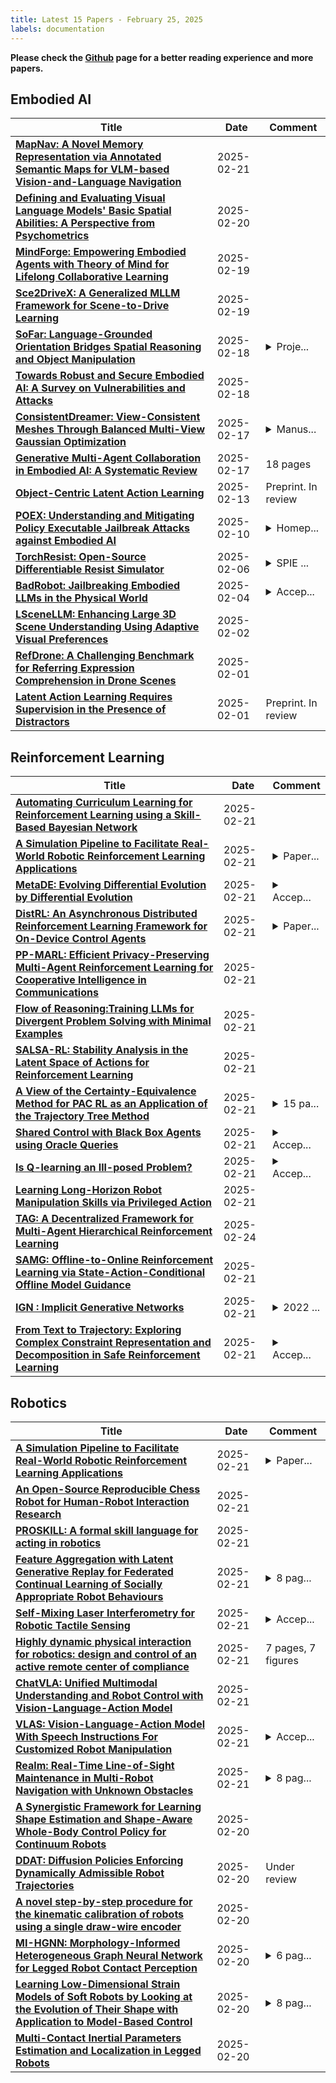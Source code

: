 ```yaml
---
title: Latest 15 Papers - February 25, 2025
labels: documentation
---
```

**Please check the [Github](https://github.com/zezhishao/MTS_Daily_ArXiv) page for a better reading experience and more papers.**

## Embodied AI
| **Title** | **Date** | **Comment** |
| --- | --- | --- |
| **[MapNav: A Novel Memory Representation via Annotated Semantic Maps for VLM-based Vision-and-Language Navigation](http://arxiv.org/abs/2502.13451v2)** | 2025-02-21 |  |
| **[Defining and Evaluating Visual Language Models' Basic Spatial Abilities: A Perspective from Psychometrics](http://arxiv.org/abs/2502.11859v2)** | 2025-02-20 |  |
| **[MindForge: Empowering Embodied Agents with Theory of Mind for Lifelong Collaborative Learning](http://arxiv.org/abs/2411.12977v3)** | 2025-02-19 |  |
| **[Sce2DriveX: A Generalized MLLM Framework for Scene-to-Drive Learning](http://arxiv.org/abs/2502.14917v1)** | 2025-02-19 |  |
| **[SoFar: Language-Grounded Orientation Bridges Spatial Reasoning and Object Manipulation](http://arxiv.org/abs/2502.13143v1)** | 2025-02-18 | <details><summary>Proje...</summary><p>Project page: https://qizekun.github.io/sofar/</p></details> |
| **[Towards Robust and Secure Embodied AI: A Survey on Vulnerabilities and Attacks](http://arxiv.org/abs/2502.13175v1)** | 2025-02-18 |  |
| **[ConsistentDreamer: View-Consistent Meshes Through Balanced Multi-View Gaussian Optimization](http://arxiv.org/abs/2502.09278v2)** | 2025-02-17 | <details><summary>Manus...</summary><p>Manuscript accepted by Pattern Recognition Letters</p></details> |
| **[Generative Multi-Agent Collaboration in Embodied AI: A Systematic Review](http://arxiv.org/abs/2502.11518v1)** | 2025-02-17 | 18 pages |
| **[Object-Centric Latent Action Learning](http://arxiv.org/abs/2502.09680v1)** | 2025-02-13 | Preprint. In review |
| **[POEX: Understanding and Mitigating Policy Executable Jailbreak Attacks against Embodied AI](http://arxiv.org/abs/2412.16633v2)** | 2025-02-10 | <details><summary>Homep...</summary><p>Homepage: https://poex-eai-jailbreak.github.io/</p></details> |
| **[TorchResist: Open-Source Differentiable Resist Simulator](http://arxiv.org/abs/2502.06838v1)** | 2025-02-06 | <details><summary>SPIE ...</summary><p>SPIE Advanced Lithography + Patterning, 2025</p></details> |
| **[BadRobot: Jailbreaking Embodied LLMs in the Physical World](http://arxiv.org/abs/2407.20242v4)** | 2025-02-04 | <details><summary>Accep...</summary><p>Accepted to ICLR 2025. Project page: https://Embodied-LLMs-Safety.github.io</p></details> |
| **[LSceneLLM: Enhancing Large 3D Scene Understanding Using Adaptive Visual Preferences](http://arxiv.org/abs/2412.01292v2)** | 2025-02-02 |  |
| **[RefDrone: A Challenging Benchmark for Referring Expression Comprehension in Drone Scenes](http://arxiv.org/abs/2502.00392v1)** | 2025-02-01 |  |
| **[Latent Action Learning Requires Supervision in the Presence of Distractors](http://arxiv.org/abs/2502.00379v1)** | 2025-02-01 | Preprint. In review |

## Reinforcement Learning
| **Title** | **Date** | **Comment** |
| --- | --- | --- |
| **[Automating Curriculum Learning for Reinforcement Learning using a Skill-Based Bayesian Network](http://arxiv.org/abs/2502.15662v1)** | 2025-02-21 |  |
| **[A Simulation Pipeline to Facilitate Real-World Robotic Reinforcement Learning Applications](http://arxiv.org/abs/2502.15649v1)** | 2025-02-21 | <details><summary>Paper...</summary><p>Paper accepted to be presented at IEEE SysCon 2025</p></details> |
| **[MetaDE: Evolving Differential Evolution by Differential Evolution](http://arxiv.org/abs/2502.10470v2)** | 2025-02-21 | <details><summary>Accep...</summary><p>Accepted by IEEE TEVC</p></details> |
| **[DistRL: An Asynchronous Distributed Reinforcement Learning Framework for On-Device Control Agents](http://arxiv.org/abs/2410.14803v5)** | 2025-02-21 | <details><summary>Paper...</summary><p>Paper and Appendix, 26 pages</p></details> |
| **[PP-MARL: Efficient Privacy-Preserving Multi-Agent Reinforcement Learning for Cooperative Intelligence in Communications](http://arxiv.org/abs/2204.12064v2)** | 2025-02-21 |  |
| **[Flow of Reasoning:Training LLMs for Divergent Problem Solving with Minimal Examples](http://arxiv.org/abs/2406.05673v4)** | 2025-02-21 |  |
| **[SALSA-RL: Stability Analysis in the Latent Space of Actions for Reinforcement Learning](http://arxiv.org/abs/2502.15512v1)** | 2025-02-21 |  |
| **[A View of the Certainty-Equivalence Method for PAC RL as an Application of the Trajectory Tree Method](http://arxiv.org/abs/2501.02652v2)** | 2025-02-21 | <details><summary>15 pa...</summary><p>15 pages, excluding references and appendices. Total of 29 pages</p></details> |
| **[Shared Control with Black Box Agents using Oracle Queries](http://arxiv.org/abs/2410.19612v2)** | 2025-02-21 | <details><summary>Accep...</summary><p>Accepted for publication in the 2025 IEEE International Conference on AI and Data Analytics (ICAD 2025)</p></details> |
| **[Is Q-learning an Ill-posed Problem?](http://arxiv.org/abs/2502.14365v2)** | 2025-02-21 | <details><summary>Accep...</summary><p>Accepted at ESANN 2025</p></details> |
| **[Learning Long-Horizon Robot Manipulation Skills via Privileged Action](http://arxiv.org/abs/2502.15442v1)** | 2025-02-21 |  |
| **[TAG: A Decentralized Framework for Multi-Agent Hierarchical Reinforcement Learning](http://arxiv.org/abs/2502.15425v2)** | 2025-02-24 |  |
| **[SAMG: Offline-to-Online Reinforcement Learning via State-Action-Conditional Offline Model Guidance](http://arxiv.org/abs/2410.18626v2)** | 2025-02-21 |  |
| **[IGN : Implicit Generative Networks](http://arxiv.org/abs/2206.05860v3)** | 2025-02-21 | <details><summary>2022 ...</summary><p>2022 21st IEEE International Conference on Machine Learning and Applications (ICMLA)</p></details> |
| **[From Text to Trajectory: Exploring Complex Constraint Representation and Decomposition in Safe Reinforcement Learning](http://arxiv.org/abs/2412.08920v2)** | 2025-02-21 | <details><summary>Accep...</summary><p>Accepted by NeurIPS 2024</p></details> |

## Robotics
| **Title** | **Date** | **Comment** |
| --- | --- | --- |
| **[A Simulation Pipeline to Facilitate Real-World Robotic Reinforcement Learning Applications](http://arxiv.org/abs/2502.15649v1)** | 2025-02-21 | <details><summary>Paper...</summary><p>Paper accepted to be presented at IEEE SysCon 2025</p></details> |
| **[An Open-Source Reproducible Chess Robot for Human-Robot Interaction Research](http://arxiv.org/abs/2405.18170v4)** | 2025-02-21 |  |
| **[PROSKILL: A formal skill language for acting in robotics](http://arxiv.org/abs/2403.07770v2)** | 2025-02-21 |  |
| **[Feature Aggregation with Latent Generative Replay for Federated Continual Learning of Socially Appropriate Robot Behaviours](http://arxiv.org/abs/2405.15773v2)** | 2025-02-21 | <details><summary>8 pag...</summary><p>8 pages, 4 figures, IEEE RA-L submission</p></details> |
| **[Self-Mixing Laser Interferometry for Robotic Tactile Sensing](http://arxiv.org/abs/2502.15390v1)** | 2025-02-21 | <details><summary>Accep...</summary><p>Accepted for ICRA2025</p></details> |
| **[Highly dynamic physical interaction for robotics: design and control of an active remote center of compliance](http://arxiv.org/abs/2409.10024v4)** | 2025-02-21 | 7 pages, 7 figures |
| **[ChatVLA: Unified Multimodal Understanding and Robot Control with Vision-Language-Action Model](http://arxiv.org/abs/2502.14420v2)** | 2025-02-21 |  |
| **[VLAS: Vision-Language-Action Model With Speech Instructions For Customized Robot Manipulation](http://arxiv.org/abs/2502.13508v2)** | 2025-02-21 | <details><summary>Accep...</summary><p>Accepted as a conference paper at ICLR 2025</p></details> |
| **[Realm: Real-Time Line-of-Sight Maintenance in Multi-Robot Navigation with Unknown Obstacles](http://arxiv.org/abs/2502.15162v1)** | 2025-02-21 | <details><summary>8 pag...</summary><p>8 pages, 9 figures, accepted by IEEE ICRA 2025</p></details> |
| **[A Synergistic Framework for Learning Shape Estimation and Shape-Aware Whole-Body Control Policy for Continuum Robots](http://arxiv.org/abs/2501.03859v4)** | 2025-02-20 |  |
| **[DDAT: Diffusion Policies Enforcing Dynamically Admissible Robot Trajectories](http://arxiv.org/abs/2502.15043v1)** | 2025-02-20 | Under review |
| **[A novel step-by-step procedure for the kinematic calibration of robots using a single draw-wire encoder](http://arxiv.org/abs/2502.14983v1)** | 2025-02-20 |  |
| **[MI-HGNN: Morphology-Informed Heterogeneous Graph Neural Network for Legged Robot Contact Perception](http://arxiv.org/abs/2409.11146v2)** | 2025-02-20 | <details><summary>6 pag...</summary><p>6 pages, 5 figures; This work has been accepted to ICRA 2025 and will soon be published</p></details> |
| **[Learning Low-Dimensional Strain Models of Soft Robots by Looking at the Evolution of Their Shape with Application to Model-Based Control](http://arxiv.org/abs/2411.00138v4)** | 2025-02-20 | <details><summary>8 pag...</summary><p>8 pages, appearing in Proceedings of the 2025 IEEE 8th International Conference on Soft Robotics (RoboSoft)</p></details> |
| **[Multi-Contact Inertial Parameters Estimation and Localization in Legged Robots](http://arxiv.org/abs/2403.17161v2)** | 2025-02-20 |  |

